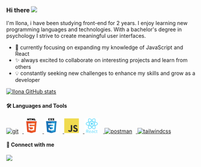 ### Hi there <img src="https://media.giphy.com/media/hvRJCLFzcasrR4ia7z/giphy.gif" width="5%">

I'm Ilona, i have been studying front-end for 2 years. I enjoy learning new programming languages and technologies. With a bachelor's degree in psychology I strive to create meaningful user interfaces.

- 🌱 currently focusing on expanding my knowledge of JavaScript and React
- ✨ always excited to collaborate on interesting projects and learn from others
- 💡 constantly seeking new challenges to enhance my skills and grow as a developer


[![Ilona GitHub stats](https://github-readme-stats.vercel.app/api?username=Ilona-front-end&include_all_commits=true)](https://github.com/Ilona-front-end)

 #### 🛠️ Languages and Tools
  <p align="left"> 
   <a href="https://git-scm.com/" target="_blank"> <img src="https://www.vectorlogo.zone/logos/git-scm/git-scm-icon.svg" alt="git" width="40" height="40" style="padding-right: 10px;" /> </a> 
   <a href="https://www.w3schools.com/html/default.asp" target="_blank"> <img src="https://raw.githubusercontent.com/devicons/devicon/master/icons/html5/html5-original-wordmark.svg" alt="html5" width="40" height="40" style="padding-right: 10px;" /> </a> 
   <a href="https://www.w3schools.com/css/" target="_blank"> <img src="https://raw.githubusercontent.com/devicons/devicon/master/icons/css3/css3-original-wordmark.svg" alt="css3" width="40" height="40" style="padding-right: 10px;" /> </a>
   <a href="https://developer.mozilla.org/en-US/docs/Web/JavaScript" target="_blank"> <img src="https://raw.githubusercontent.com/devicons/devicon/master/icons/javascript/javascript-original.svg" alt="javascript" width="40" height="40" style="padding-right: 10px;" /> </a> 
   <a href="https://reactjs.org/" target="_blank"> <img src="https://raw.githubusercontent.com/devicons/devicon/master/icons/react/react-original-wordmark.svg" alt="react" width="40" height="40" style="padding-right: 10px;" /> </a> 
   <a href="https://postman.com" target="_blank"> <img src="https://www.vectorlogo.zone/logos/getpostman/getpostman-icon.svg" alt="postman" width="40" height="40" style="padding-right: 10px;" /> </a>
   <a href="https://tailwindcss.com" target="_blank"> <img src="https://www.vectorlogo.zone/logos/tailwindcss/tailwindcss-icon.svg" alt="tailwindcss" width="40" height="40" style="padding-right: 10px;" /> </a>

 </p>


#### 🔗 Connect with me
<p align="left">
  <a href="mailto:ilona.raugalaite@stud.noroff.no" target="_blank">
    <img src=https://img.shields.io/badge/outlook-D14836?style=for-the-badge&logo=outlook&logoColor=white />
  </a>
</p>
